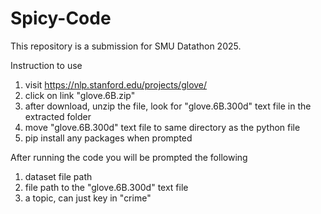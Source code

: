 # Spicy-Code
This repository is a submission for SMU Datathon 2025.

Instruction to use
1. visit https://nlp.stanford.edu/projects/glove/
2. click on link "glove.6B.zip"
3. after download, unzip the file, look for "glove.6B.300d" text file in the extracted folder
4. move "glove.6B.300d" text file to same directory as the python file
5. pip install any packages when prompted

After running the code
you will be prompted the following
1. dataset file path
2. file path to the "glove.6B.300d" text file
3. a topic, can just key in "crime"
